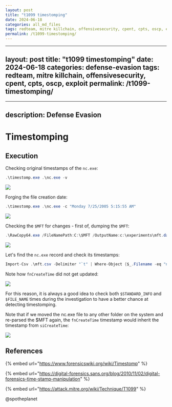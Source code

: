 ```yaml
---
layout: post
title: "t1099 timestomping"
date: 2024-06-18
categories: all_md_files
tags: redteam, mitre killchain, offensivesecurity, cpent, cpts, oscp, exploit
permalink: /t1099-timestomping/
---
```


---
layout: post
title: "t1099 timestomping"
date: 2024-06-18
categories: defense-evasion
tags: redteam, mitre killchain, offensivesecurity, cpent, cpts, oscp, exploit
permalink: /t1099-timestomping/
---

---
description: Defense Evasion
---

# Timestomping

## Execution

Checking original timestamps of the `nc.exe`:

```csharp
.\timestomp.exe .\nc.exe -v
```

![](../../.gitbook/assets/timestomp-original.png)

Forging the file creation date:

```csharp
.\timestomp.exe .\nc.exe -c "Monday 7/25/2005 5:15:55 AM"
```

![](../../.gitbook/assets/timestomp-forged.png)

Checking the `$MFT` for changes - first of, dumping the `$MFT`:

```csharp
.\RawCopy64.exe /FileNamePath:C:\$MFT /OutputName:c:\experiments\mft.dat
```

![](../../.gitbook/assets/timestomp-dump-parse-mft.png)

Let's find the `nc.exe` record and check its timestamps:

```csharp
Import-Csv .\mft.csv -Delimiter "`t" | Where-Object {$_.Filename -eq "nc.exe"}
```

Note how `fnCreateTime` did not get updated:

![](../../.gitbook/assets/timestomp-mft-timestamps.png)

For this reason, it is always a good idea to check both `$STANDARD_INFO` and `$FILE_NAME` times during the investigation to have a better chance at detecting timestomping.

Note that if we moved the nc.exe file to any other folder on the system and re-parsed the $MFT again, the `fnCreateTime` timestamp would inherit the timestamp from `siCreateTime`:

![](../../.gitbook/assets/timestomp-moved.png)

## References

{% embed url="https://www.forensicswiki.org/wiki/Timestomp" %}

{% embed url="https://digital-forensics.sans.org/blog/2010/11/02/digital-forensics-time-stamp-manipulation" %}

{% embed url="https://attack.mitre.org/wiki/Technique/T1099" %}

@spotheplanet
